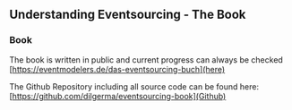## Understanding Eventsourcing - The Book

### Book

The book is written in public and current progress can always be checked [https://eventmodelers.de/das-eventsourcing-buch](here)

The Github Repository including all source code can be found here:
[https://github.com/dilgerma/eventsourcing-book](Github)
